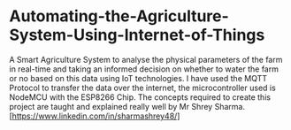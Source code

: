 # Automating-the-Agriculture-System-Using-Internet-of-Things
A Smart Agriculture System to analyse the physical parameters of the farm in real-time and taking an informed decision on whether to water the farm or no based on this data using IoT technologies. I have used the MQTT Protocol to transfer the data over the internet, the microcontroller used is NodeMCU with the ESP8266 Chip. The concepts required to create this project are taught and explained really well by Mr Shrey Sharma.[https://www.linkedin.com/in/sharmashrey48/]

